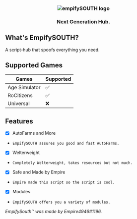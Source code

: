 <h3 align="center"><img src="https://user-images.githubusercontent.com/104152235/187710878-cbc40030-afc4-4ee7-bc04-242c46cecba1.png" alt="empifySOUTH logo"></h3>
<h3 align="center">Next Generation Hub.</h3>

## What's EmpifySOUTH?
A script-hub that spoofs everything you need.

## Supported Games


| Games   | Supported          |
| ------- | ------------------ |
| Age Simulator  | :white_check_mark: |
| RoCitizens | :white_check_mark: |
| Universal  | :x:                |



## Features
- [x] AutoFarms and More
- `EmpifySOUTH assures you good and fast AutoFarms. `
- [x] Welterweight
- `Completely Welterweight, takes resources but not much.`
- [x] Safe and Made by Empire
- `Empire made this script so the script is cool.`
- [x] Modules
- `EmpifySOUTH offers you a variety of modules.`





_EmpifySouth™️ was made by Empire4946#1196._
